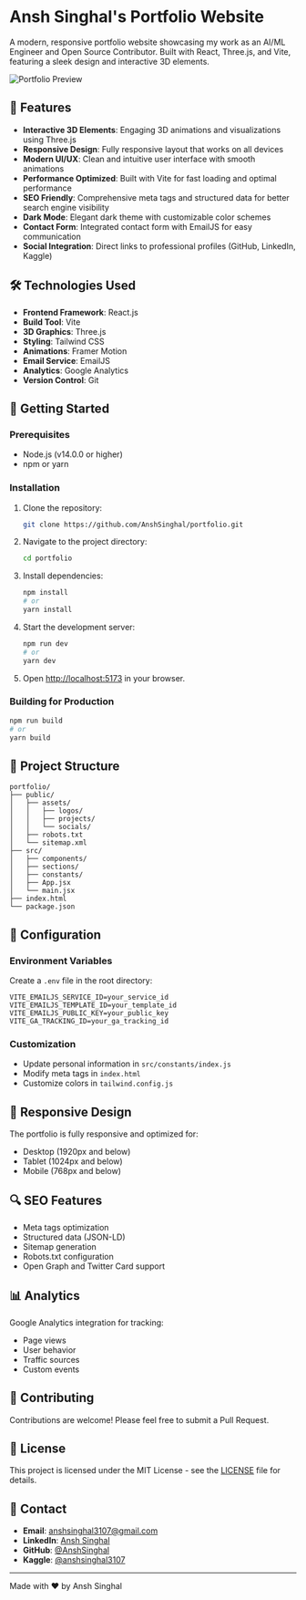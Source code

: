 # Ansh Singhal's Portfolio Website

A modern, responsive portfolio website showcasing my work as an AI/ML Engineer and Open Source Contributor. Built with React, Three.js, and Vite, featuring a sleek design and interactive 3D elements.

![Portfolio Preview](assets/og-image.jpg)

## 🌟 Features

- **Interactive 3D Elements**: Engaging 3D animations and visualizations using Three.js
- **Responsive Design**: Fully responsive layout that works on all devices
- **Modern UI/UX**: Clean and intuitive user interface with smooth animations
- **Performance Optimized**: Built with Vite for fast loading and optimal performance
- **SEO Friendly**: Comprehensive meta tags and structured data for better search engine visibility
- **Dark Mode**: Elegant dark theme with customizable color schemes
- **Contact Form**: Integrated contact form with EmailJS for easy communication
- **Social Integration**: Direct links to professional profiles (GitHub, LinkedIn, Kaggle)

## 🛠️ Technologies Used

- **Frontend Framework**: React.js
- **Build Tool**: Vite
- **3D Graphics**: Three.js
- **Styling**: Tailwind CSS
- **Animations**: Framer Motion
- **Email Service**: EmailJS
- **Analytics**: Google Analytics
- **Version Control**: Git

## 🚀 Getting Started

### Prerequisites

- Node.js (v14.0.0 or higher)
- npm or yarn

### Installation

1. Clone the repository:
   ```bash
   git clone https://github.com/AnshSinghal/portfolio.git
   ```

2. Navigate to the project directory:
   ```bash
   cd portfolio
   ```

3. Install dependencies:
   ```bash
   npm install
   # or
   yarn install
   ```

4. Start the development server:
   ```bash
   npm run dev
   # or
   yarn dev
   ```

5. Open [http://localhost:5173](http://localhost:5173) in your browser.

### Building for Production

```bash
npm run build
# or
yarn build
```

## 📁 Project Structure

```
portfolio/
├── public/
│   ├── assets/
│   │   ├── logos/
│   │   ├── projects/
│   │   └── socials/
│   ├── robots.txt
│   └── sitemap.xml
├── src/
│   ├── components/
│   ├── sections/
│   ├── constants/
│   ├── App.jsx
│   └── main.jsx
├── index.html
└── package.json
```

## 🔧 Configuration

### Environment Variables

Create a `.env` file in the root directory:

```env
VITE_EMAILJS_SERVICE_ID=your_service_id
VITE_EMAILJS_TEMPLATE_ID=your_template_id
VITE_EMAILJS_PUBLIC_KEY=your_public_key
VITE_GA_TRACKING_ID=your_ga_tracking_id
```

### Customization

- Update personal information in `src/constants/index.js`
- Modify meta tags in `index.html`
- Customize colors in `tailwind.config.js`

## 📱 Responsive Design

The portfolio is fully responsive and optimized for:
- Desktop (1920px and below)
- Tablet (1024px and below)
- Mobile (768px and below)

## 🔍 SEO Features

- Meta tags optimization
- Structured data (JSON-LD)
- Sitemap generation
- Robots.txt configuration
- Open Graph and Twitter Card support

## 📊 Analytics

Google Analytics integration for tracking:
- Page views
- User behavior
- Traffic sources
- Custom events

## 🤝 Contributing

Contributions are welcome! Please feel free to submit a Pull Request.

## 📄 License

This project is licensed under the MIT License - see the [LICENSE](LICENSE) file for details.

## 👤 Contact

- **Email**: anshsinghal3107@gmail.com
- **LinkedIn**: [Ansh Singhal](https://www.linkedin.com/in/anshhh-singhal/)
- **GitHub**: [@AnshSinghal](https://github.com/AnshSinghal)
- **Kaggle**: [@anshsinghal3107](https://www.kaggle.com/anshsinghal3107)

---

Made with ❤️ by Ansh Singhal
